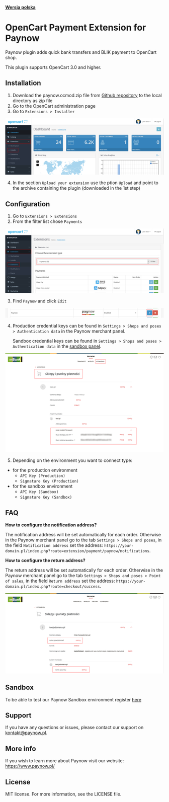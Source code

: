 [**Wersja polska**][ext0]

# OpenCart Payment Extension for Paynow

Paynow plugin adds quick bank transfers and BLIK payment to OpenCart shop.

This plugin supports OpenCart 3.0 and higher.

## Installation

1. Download the paynow.ocmod.zip file from [Github repository][ext1] to the local directory as zip file
2. Go to the OpenCart administration page
3. Go to `Extensions > Installer`

![Installation step 3][ext3]

4. In the section `Upload your extension` use the ption `Upload` and point to the archive containing the plugin (downloaded in the 1st step)

## Configuration

1. Go to `Extensions > Extensions`
2. From the filter list chose `Payments`

![Configuration step 2][ext5]

3. Find `Paynow` and click `Edit`

![Configuration step 3][ext6]

4. Production credential keys can be found in `Settings > Shops and poses > Authentication data` in the Paynow merchant panel.

   Sandbox credential keys can be found in `Settings > Shops and poses > Authentication data` in the [sandbox panel][ext11].

![Configuration step 4][ext8]

5. Depending on the environment you want to connect type:

- for the production environment
  - `API Key (Production)`
  - `Signature Key (Production)`
- for the sandbox environment
  - `API Key (Sandbox)`
  - `Signature Key (Sandbox)`

## FAQ

**How to configure the notification address?**

The notification address will be set automatically for each order. Otherwise in the Paynow merchant panel go to the tab `Settings > Shops and poses`, in the field `Notification address` set the address: `https://your-domain.pl/index.php?route=extension/payment/paynow/notifications`.

**How to configure the return address?**

The return address will be set automatically for each order. Otherwise in the Paynow merchant panel go to the tab `Settings > Shops and poses > Point of sales`, in the field `Return address` set the address: `https://your-domain.pl/index.php?route=checkout/success`.

![FAQ][ext12]

## Sandbox

To be able to test our Paynow Sandbox environment register [here][ext2]

## Support

If you have any questions or issues, please contact our support on kontakt@paynow.pl.

## More info

If you wish to learn more about Paynow visit our website: https://www.paynow.pl/

## License

MIT license. For more information, see the LICENSE file.

[ext0]: README.EN.md
[ext1]: https://github.com/pay-now/paynow-opencart/releases/latest
[ext2]: https://panel.sandbox.paynow.pl/auth/register
[ext3]: instruction/step1.png
[ext4]: instruction/step2.png
[ext5]: instruction/step3.png
[ext6]: instruction/step4.png
[ext7]: instruction/step5.png
[ext8]: instruction/step6.png
[ext9]: instruction/step7.png
[ext10]: instruction/step8.png
[ext11]: https://panel.sandbox.paynow.pl/merchant/settings/shops-and-pos
[ext12]: instruction/faq.png
